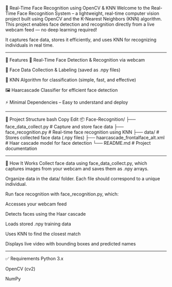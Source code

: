 🧠 Real-Time Face Recognition using OpenCV & KNN
Welcome to the Real-Time Face Recognition System – a lightweight, real-time computer vision project built using OpenCV and the K-Nearest Neighbors (KNN) algorithm. 
This project enables face detection and recognition directly from a live webcam feed — no deep learning required!

It captures face data, stores it efficiently, and uses KNN for recognizing individuals in real time.

*******************************************************************************************************************************************************************
🚀 Features
🎥 Real-Time Face Detection & Recognition via webcam

🧬 Face Data Collection & Labeling (saved as .npy files)

🧠 KNN Algorithm for classification (simple, fast, and effective)

🖼️ Haarcascade Classifier for efficient face detection

⚡ Minimal Dependencies – Easy to understand and deploy

******************************************************************************************************************************************************************

📁 Project Structure
bash
Copy
Edit
📦 Face-Recognition/
├── face_data_collect.py              # Capture and store face data
├── face_recognition.py              # Real-time face recognition using KNN
├── data/                            # Stores collected face data (.npy files)
├── haarcascade_frontalface_alt.xml  # Haar cascade model for face detection
└── README.md                        # Project documentation

******************************************************************************************************************************************************************

📸 How It Works
Collect face data using face_data_collect.py, which captures images from your webcam and saves them as .npy arrays.

Organize data in the data/ folder. Each file should correspond to a unique individual.

Run face recognition with face_recognition.py, which:

Accesses your webcam feed

Detects faces using the Haar cascade

Loads stored .npy training data

Uses KNN to find the closest match

Displays live video with bounding boxes and predicted names

******************************************************************************************************************************************************************

✅ Requirements
Python 3.x

OpenCV (cv2)

NumPy
